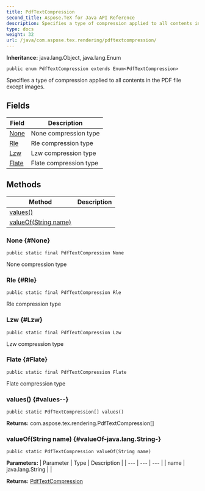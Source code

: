 ```yaml
---
title: PdfTextCompression
second_title: Aspose.TeX for Java API Reference
description: Specifies a type of compression applied to all contents in the PDF file except images.
type: docs
weight: 32
url: /java/com.aspose.tex.rendering/pdftextcompression/
---
```

**Inheritance:**
java.lang.Object, java.lang.Enum
```
public enum PdfTextCompression extends Enum<PdfTextCompression>
```

Specifies a type of compression applied to all contents in the PDF file except images.
## Fields

| Field | Description |
| --- | --- |
| [None](#None) | None compression type |
| [Rle](#Rle) | Rle compression type |
| [Lzw](#Lzw) | Lzw compression type |
| [Flate](#Flate) | Flate compression type |
## Methods

| Method | Description |
| --- | --- |
| [values()](#values--) |  |
| [valueOf(String name)](#valueOf-java.lang.String-) |  |
### None {#None}
```
public static final PdfTextCompression None
```


None compression type

### Rle {#Rle}
```
public static final PdfTextCompression Rle
```


Rle compression type

### Lzw {#Lzw}
```
public static final PdfTextCompression Lzw
```


Lzw compression type

### Flate {#Flate}
```
public static final PdfTextCompression Flate
```


Flate compression type

### values() {#values--}
```
public static PdfTextCompression[] values()
```




**Returns:**
com.aspose.tex.rendering.PdfTextCompression[]
### valueOf(String name) {#valueOf-java.lang.String-}
```
public static PdfTextCompression valueOf(String name)
```




**Parameters:**
| Parameter | Type | Description |
| --- | --- | --- |
| name | java.lang.String |  |

**Returns:**
[PdfTextCompression](../../com.aspose.tex.rendering/pdftextcompression)
